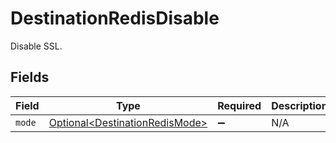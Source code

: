 # DestinationRedisDisable

Disable SSL.


## Fields

| Field                                                                          | Type                                                                           | Required                                                                       | Description                                                                    |
| ------------------------------------------------------------------------------ | ------------------------------------------------------------------------------ | ------------------------------------------------------------------------------ | ------------------------------------------------------------------------------ |
| `mode`                                                                         | [Optional\<DestinationRedisMode>](../../models/shared/DestinationRedisMode.md) | :heavy_minus_sign:                                                             | N/A                                                                            |
